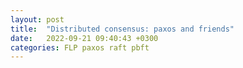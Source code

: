 ```yaml
---
layout: post
title:  "Distributed consensus: paxos and friends"
date:   2022-09-21 09:40:43 +0300
categories: FLP paxos raft pbft
---
```


